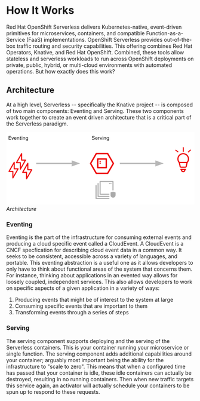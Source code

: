 # How It Works

Red Hat OpenShift Serverless delivers Kubernetes-native, event-driven primitives for microservices, containers, and compatible Function-as-a-Service (FaaS) implementations. OpenShift Serverless provides out-of-the-box traffic routing and security capabilities. This offering combines Red Hat Operators, Knative, and Red Hat OpenShift. Combined, these tools allow stateless and serverless workloads to run across OpenShift deployments on private, public, hybrid, or multi-cloud environments with automated operations. But how exactly does this work?

## Architecture
At a high level, Serverless -- specifically the Knative project -- is composed of two main components: Eventing and Serving.  These two components work together to create an event driven architecture that is a critical part of the Serverless paradigm.

![OpenShift Serverless Architecture](images/serverless_eventing_serving.png)*Architecture*

### Eventing
Eventing is the part of the infrastructure for consuming external events and producing a cloud specific event called a CloudEvent.  A CloudEvent is a CNCF specfication for describing cloud event data in a common way.  It seeks to be consistent, accessible across a variety of languages, and portable.  This eventing abstraction is a useful one as it allows developers to only have to think about functional areas of the system that concerns them.  For instance, thinking about applications in an evented way allows for loosely coupled, independent services.  This also allows developers to work on specific aspects of a given application in a variety of ways:

1. Producing events that might be of interest to the system at large
2. Consuming specific events that are important to them
3. Transforming events through a series of steps

### Serving
The serving component supports deploying and the serving of the Serverless containers.  This is your container running your microservice or single function.  The serving component adds additional capabilities around your container; arguably most important being the ability for the infrastructure to "scale to zero".  This means that when a configured time has passed that your container is idle, these idle containers can actually be destroyed, resulting in no running containers.  Then when new traffic targets this service again, an activator will actually schedule your containers to be spun up to respond to these requests.
